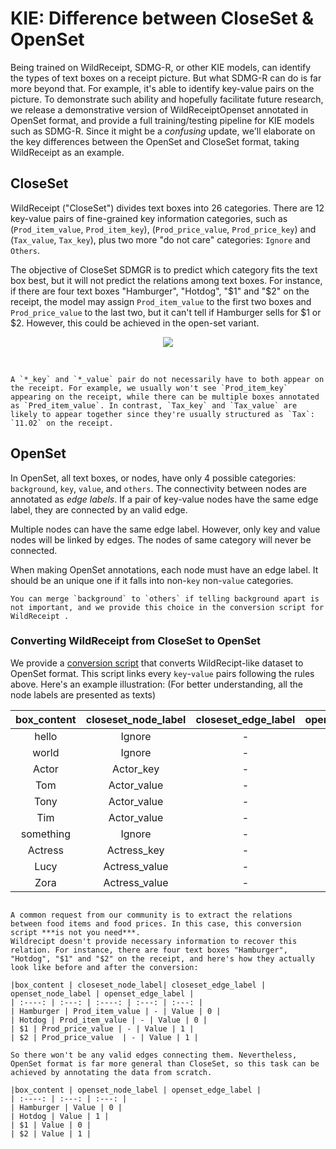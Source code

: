 # KIE: Difference between CloseSet & OpenSet

Being trained on WildReceipt, SDMG-R, or other KIE models, can identify the types of text boxes on a receipt picture.
But what SDMG-R can do is far more beyond that. For example, it's able to identify key-value pairs on the picture. To demonstrate such ability and hopefully facilitate future research, we release a demonstrative version of WildReceiptOpenset annotated in OpenSet format, and provide a full training/testing pipeline for KIE models such as SDMG-R.
Since it might be a *confusing* update, we'll elaborate on the key differences between the OpenSet and CloseSet format, taking WildReceipt as an example.

## CloseSet

WildReceipt ("CloseSet") divides text boxes into 26 categories. There are 12 key-value pairs of fine-grained key information categories, such as (`Prod_item_value`, `Prod_item_key`), (`Prod_price_value`, `Prod_price_key`) and (`Tax_value`, `Tax_key`), plus two more "do not care" categories: `Ignore` and `Others`.

The objective of CloseSet SDMGR is to predict which category fits the text box best, but it will not predict the relations among text boxes. For instance, if there are four text boxes "Hamburger", "Hotdog", "$1" and "$2" on the receipt, the model may assign `Prod_item_value` to the first two boxes and `Prod_price_value` to the last two, but it can't tell if Hamburger sells for $1 or $2. However, this could be achieved in the open-set variant.

<div align="center">
    <img src="https://raw.githubusercontent.com/open-mmlab/mmocr/main/demo/resources/demo_kie_pred.png"/><br>
</div>
<br>

```{warning}

A `*_key` and `*_value` pair do not necessarily have to both appear on the receipt. For example, we usually won't see `Prod_item_key` appearing on the receipt, while there can be multiple boxes annotated as `Pred_item_value`. In contrast, `Tax_key` and `Tax_value` are likely to appear together since they're usually structured as `Tax`: `11.02` on the receipt.

```

## OpenSet

In OpenSet, all text boxes, or nodes, have only 4 possible categories: `background`, `key`, `value`, and `others`. The connectivity between nodes are annotated as *edge labels*. If a pair of key-value nodes have the same edge label, they are connected by an valid edge.

Multiple nodes can have the same edge label. However, only key and value nodes will be linked by edges. The nodes of same category will never be connected.

When making OpenSet annotations, each node must have an edge label. It should be an unique one if it falls into non-`key` non-`value` categories.

```{note}
You can merge `background` to `others` if telling background apart is not important, and we provide this choice in the conversion script for WildReceipt .
```

### Converting WildReceipt from CloseSet to OpenSet

We provide a [conversion script](../datasets/kie.md) that converts WildRecipt-like dataset to OpenSet format. This script links every `key`-`value` pairs following the rules above. Here's an example illustration: (For better understanding, all the node labels are presented as texts)

| box_content | closeset_node_label | closeset_edge_label | openset_node_label | openset_edge_label |
| :---------: | :-----------------: | :-----------------: | :----------------: | :----------------: |
|    hello    |       Ignore        |          -          |       Others       |         0          |
|    world    |       Ignore        |          -          |       Others       |         1          |
|    Actor    |      Actor_key      |          -          |        Key         |         2          |
|     Tom     |     Actor_value     |          -          |       Value        |         2          |
|    Tony     |     Actor_value     |          -          |       Value        |         2          |
|     Tim     |     Actor_value     |          -          |       Value        |         2          |
|  something  |       Ignore        |          -          |       Others       |         3          |
|   Actress   |     Actress_key     |          -          |        Key         |         4          |
|    Lucy     |    Actress_value    |          -          |       Value        |         4          |
|    Zora     |    Actress_value    |          -          |       Value        |         4          |

```{warning}

A common request from our community is to extract the relations between food items and food prices. In this case, this conversion script ***is not you need***.
Wildrecipt doesn't provide necessary information to recover this relation. For instance, there are four text boxes "Hamburger", "Hotdog", "$1" and "$2" on the receipt, and here's how they actually look like before and after the conversion:

|box_content | closeset_node_label| closeset_edge_label | openset_node_label | openset_edge_label |
| :----: | :---: | :----: | :---: | :---: |
| Hamburger | Prod_item_value | - | Value | 0 |
| Hotdog | Prod_item_value | - | Value | 0 |
| $1 | Prod_price_value | - | Value | 1 |
| $2 | Prod_price_value  | - | Value | 1 |

So there won't be any valid edges connecting them. Nevertheless, OpenSet format is far more general than CloseSet, so this task can be achieved by annotating the data from scratch.

|box_content | openset_node_label | openset_edge_label |
| :----: | :---: | :---: |
| Hamburger | Value | 0 |
| Hotdog | Value | 1 |
| $1 | Value | 0 |
| $2 | Value | 1 |

```
